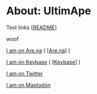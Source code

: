 # About: UltimApe

Test links [[README]]

woof

[I am on Are.na](https://www.are.na/ultimape/woof) ( [[Are.na]] )

[I am on Keybase](https://keybase.pub/ultimape/woof/woof) ( [[Keybase]] )

[I am on Twitter](https://twitter.com/ultimape/)

[I am on Mastodon](https://mastodon.social/@ultimape)

[//begin]: # "Autogenerated link references for markdown compatibility"
[README]: ../../../README.md "Garden"
[Are.na]: ../../websites/Are.na.md "About: Are.na"
[Keybase]: ../../websites/Keybase.md "About: Keybase"
[//end]: # "Autogenerated link references"